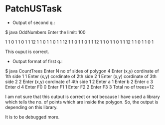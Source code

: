 # PatchUSTask


* Output of second q.:

 $ java OddNumbers 
Enter the limit:
100

1
1
0
1
1
0
1
1
12
1
1
0
1
1
0
1
1
12
1
1
0
1
1
0
1
1
12
1
1
0
1
1
0
1
1
12
1
1
0
1
1
0
1

This ouput is correct.

* Output format of first q.:


 $ java CountTrees 
Enter N no of sides of polygon
4
Enter (x,y) cordinate of 1th side
1 1
Enter (x,y) cordinate of 2th side
2 1
Enter (x,y) cordinate of 3th side
2 2
Enter (x,y) cordinate of 4th side
1 2
Enter a
1
Enter b
2
Enter c
3
Enter d
4
Enter F0
0
Enter F1
1
Enter F2
2
Enter F3
3
Total no of trees=12


I am not sure that this output is correct or not because I have used a library which tells the no. of points which are inside
the polygon. So, the output is depending on this library.

It is to be debugged more.


